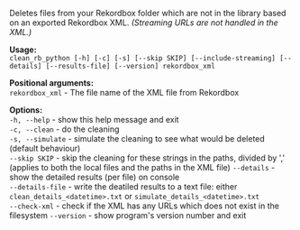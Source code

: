 Deletes files from your Rekordbox folder which are not in the library based on an exported Rekordbox XML. *(Streaming URLs are not handled in the XML.)*

**Usage:**  
`clean_rb_python [-h] [-c] [-s] [--skip SKIP] [--include-streaming] [--details] [--results-file] [--version] rekordbox_xml`

**Positional arguments:**  
`rekordbox_xml` - The file name of the XML file from Rekordbox

**Options:**  
  `-h, --help` - show this help message and exit  
  `-c, --clean` - do the cleaning  
  `-s, --simulate` - simulate the cleaning to see what would be deleted (default behaviour)  
  `--skip SKIP` - skip the cleaning for these strings in the paths, divided by ',' (applies to both the local files and the paths in the XML file)
  `--details` - show the detailed results (per file) on console  
  `--details-file` - write the deatiled results to a text file: either `clean_details_<datetime>.txt` or `simulate_details_<datetime>.txt`  
  `--check-xml` - check if the XML has any URLs which does not exist in the filesystem
  `--version` - show program's version number and exit